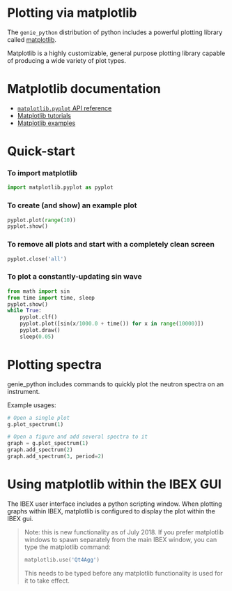 # Plotting via matplotlib

The `genie_python` distribution of python includes a powerful plotting library called [matplotlib](https://matplotlib.org/).

Matplotlib is a highly customizable, general purpose plotting library capable of producing a wide variety of plot types.

# Matplotlib documentation

- [`matplotlib.pyplot` API reference](https://matplotlib.org/2.2.2/api/pyplot_summary.html)
- [Matplotlib tutorials](https://matplotlib.org/2.2.2/tutorials/index.html)
- [Matplotlib examples](https://matplotlib.org/2.2.2/gallery/index.html)

# Quick-start

### To import matplotlib
```python
import matplotlib.pyplot as pyplot
```

### To create (and show) an example plot
```python
pyplot.plot(range(10))
pyplot.show()
```

### To remove all plots and start with a completely clean screen
```python
pyplot.close('all')
```

### To plot a constantly-updating sin wave
```python
from math import sin
from time import time, sleep
pyplot.show()
while True:
    pyplot.clf()
    pyplot.plot([sin(x/1000.0 + time()) for x in range(10000)])
    pyplot.draw()
    sleep(0.05)
```

# Plotting spectra

genie_python includes commands to quickly plot the neutron spectra on an instrument.

Example usages:
```python
# Open a single plot
g.plot_spectrum(1)

# Open a figure and add several spectra to it
graph = g.plot_spectrum(1)
graph.add_spectrum(2)
graph.add_spectrum(3, period=2)
```

# Using matplotlib within the IBEX GUI

The IBEX user interface includes a python scripting window. When plotting graphs within IBEX, matplotlib is configured to display the plot within the IBEX gui.

> Note: this is new functionality as of July 2018. If you prefer matplotlib windows to spawn separately from the main IBEX window, you can type the matplotlib command:
> ```python
> matplotlib.use('Qt4Agg')
> ```
> This needs to be typed before any matplotlib functionality is used for it to take effect.

